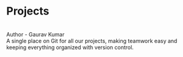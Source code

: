 # Projects 
<br>
Author - Gaurav Kumar 
<br>
A single place on Git for all our projects, making teamwork easy and keeping everything organized with version control.

